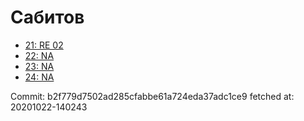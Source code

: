 # Сабитов
- [21: RE 02](21.md)
- [22: NA](22.md)
- [23: NA](23.md)
- [24: NA](24.md)

Commit: b2f779d7502ad285cfabbe61a724eda37adc1ce9
 fetched at: 20201022-140243
